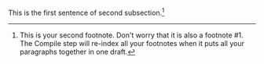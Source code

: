 This is the first sentence of second subsection.[^1]

[^1]: This is your second footnote. Don't worry that it is also a footnote #1. The Compile step will re-index all your footnotes when it puts all your paragraphs together in one draft.